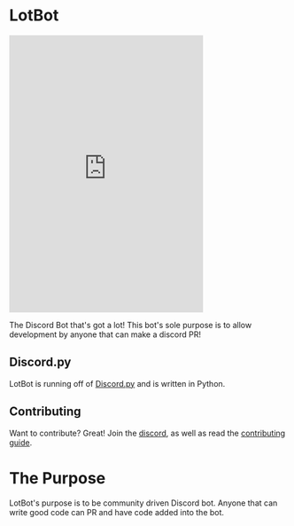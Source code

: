 # LotBot
<iframe src="https://discord.com/widget?id=975824411749933056&theme=dark" width="350" height="500" allowtransparency="true" frameborder="0" sandbox="allow-popups allow-popups-to-escape-sandbox allow-same-origin allow-scripts"></iframe>

The Discord Bot that's got a lot! This bot's sole purpose is to allow development by anyone that can make
a discord PR!

## Discord.py
LotBot is running off of [Discord.py](https://github.com/Rapptz/discord.py) and is written in Python.

## Contributing
Want to contribute? Great! Join the [discord](https://discord.gg/7HBjc8uDPj), as well as read 
the [contributing guide](CONTRIBUTING/howto.md).

# The Purpose
LotBot's purpose is to be community driven Discord bot. Anyone that can write good code can PR
and have code added into the bot.